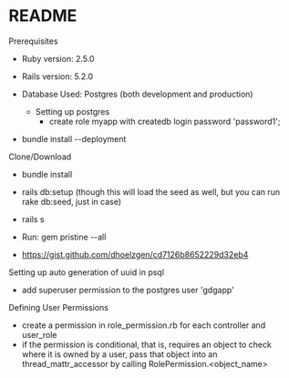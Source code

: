 # README

Prerequisites

* Ruby version: 2.5.0

* Rails version: 5.2.0

* Database Used: Postgres (both development and production)

  * Setting up postgres
    * create role myapp with createdb login password 'password1';
    
* bundle install --deployment
   


Clone/Download

* bundle install

* rails db:setup (though this will load the seed as well, but you can run rake db:seed, just in case)

* rails s

* Run: gem pristine --all

* https://gist.github.com/dhoelzgen/cd7126b8652229d32eb4



Setting up auto generation of uuid in psql
* add superuser permission to the postgres user 'gdgapp'


Defining User Permissions
* create a permission in role_permission.rb for each controller and user_role
* if the permission is conditional, that is, requires an object to check where it is owned by a user, pass that object into an thread_mattr_accessor by calling RolePermission.<object_name>


